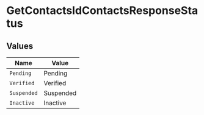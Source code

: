 # GetContactsIdContactsResponseStatus


## Values

| Name        | Value       |
| ----------- | ----------- |
| `Pending`   | Pending     |
| `Verified`  | Verified    |
| `Suspended` | Suspended   |
| `Inactive`  | Inactive    |